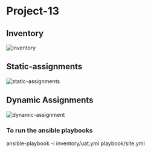 # Project-13

## Inventory
![inventory](https://user-images.githubusercontent.com/77324662/120839732-35338300-c561-11eb-867c-eaf42145248f.PNG)

## Static-assignments
![static-assignments](https://user-images.githubusercontent.com/77324662/120839868-5eecaa00-c561-11eb-9c29-53aedaae7db7.PNG)

## Dynamic Assignments
![dynamic-assignment](https://user-images.githubusercontent.com/77324662/120839926-7af04b80-c561-11eb-921d-b008fa78205e.PNG)

### To run the ansible playbooks 
ansible-playbook -i inventory/uat.yml playbook/site.yml

